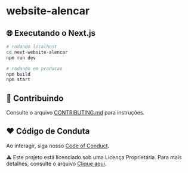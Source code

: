 # website-alencar

## 🌐 Executando o Next.js
```bash
# rodando localhost 
cd next-website-alencar 
npm run dev

# rodando em producao 
npm build 
npm start
```

## 🚩 Contribuindo
Consulte o arquivo [CONTRIBUTING.md](/docs-org/CONTRIBUTING.md) para instruções.

## ❤️ Código de Conduta
Ao interagir, siga nosso [Code of Conduct](/docs-org/CODE_OF_CONDUCT.md).

⚠️ Este projeto está licenciado sob uma Licença Proprietária. Para mais detalhes, consulte o arquivo [Clique aqui](LICENSE.txt).